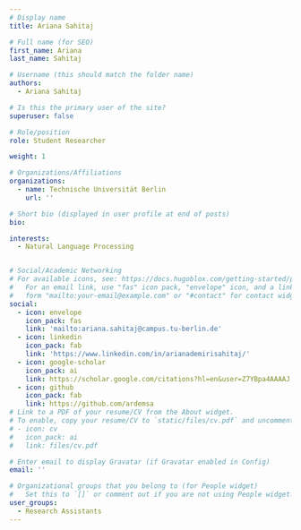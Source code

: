 ```yaml
---
# Display name
title: Ariana Sahitaj

# Full name (for SEO)
first_name: Ariana
last_name: Sahitaj

# Username (this should match the folder name)
authors:
  - Ariana Sahitaj

# Is this the primary user of the site?
superuser: false

# Role/position
role: Student Researcher

weight: 1

# Organizations/Affiliations
organizations:
  - name: Technische Universität Berlin
    url: ''

# Short bio (displayed in user profile at end of posts)
bio: 

interests:
  - Natural Language Processing


# Social/Academic Networking
# For available icons, see: https://docs.hugoblox.com/getting-started/page-builder/#icons
#   For an email link, use "fas" icon pack, "envelope" icon, and a link in the
#   form "mailto:your-email@example.com" or "#contact" for contact widget.
social:
  - icon: envelope
    icon_pack: fas
    link: 'mailto:ariana.sahitaj@campus.tu-berlin.de'
  - icon: linkedin
    icon_pack: fab
    link: 'https://www.linkedin.com/in/arianademirisahitaj/'
  - icon: google-scholar
    icon_pack: ai
    link: https://scholar.google.com/citations?hl=en&user=Z7YBpa4AAAAJ
  - icon: github
    icon_pack: fab
    link: https://github.com/ardemsa
# Link to a PDF of your resume/CV from the About widget.
# To enable, copy your resume/CV to `static/files/cv.pdf` and uncomment the lines below.
# - icon: cv
#   icon_pack: ai
#   link: files/cv.pdf

# Enter email to display Gravatar (if Gravatar enabled in Config)
email: ''

# Organizational groups that you belong to (for People widget)
#   Set this to `[]` or comment out if you are not using People widget.
user_groups:
  - Research Assistants
---
```

